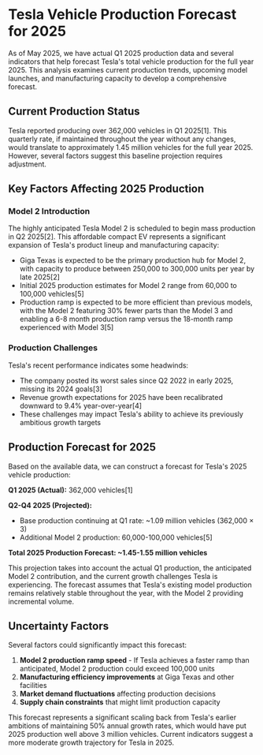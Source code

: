 # Tesla Vehicle Production Forecast for 2025

As of May 2025, we have actual Q1 2025 production data and several indicators that help forecast Tesla's total vehicle production for the full year 2025. This analysis examines current production trends, upcoming model launches, and manufacturing capacity to develop a comprehensive forecast.

## Current Production Status

Tesla reported producing over 362,000 vehicles in Q1 2025[1]. This quarterly rate, if maintained throughout the year without any changes, would translate to approximately 1.45 million vehicles for the full year 2025. However, several factors suggest this baseline projection requires adjustment.

## Key Factors Affecting 2025 Production

### Model 2 Introduction

The highly anticipated Tesla Model 2 is scheduled to begin mass production in Q2 2025[2]. This affordable compact EV represents a significant expansion of Tesla's product lineup and manufacturing capacity:

- Giga Texas is expected to be the primary production hub for Model 2, with capacity to produce between 250,000 to 300,000 units per year by late 2025[2]
- Initial 2025 production estimates for Model 2 range from 60,000 to 100,000 vehicles[5]
- Production ramp is expected to be more efficient than previous models, with the Model 2 featuring 30% fewer parts than the Model 3 and enabling a 6-8 month production ramp versus the 18-month ramp experienced with Model 3[5]

### Production Challenges

Tesla's recent performance indicates some headwinds:

- The company posted its worst sales since Q2 2022 in early 2025, missing its 2024 goals[3]
- Revenue growth expectations for 2025 have been recalibrated downward to 9.4% year-over-year[4]
- These challenges may impact Tesla's ability to achieve its previously ambitious growth targets

## Production Forecast for 2025

Based on the available data, we can construct a forecast for Tesla's 2025 vehicle production:

**Q1 2025 (Actual):** 362,000 vehicles[1]

**Q2-Q4 2025 (Projected):**
- Base production continuing at Q1 rate: ~1.09 million vehicles (362,000 × 3)
- Additional Model 2 production: 60,000-100,000 vehicles[5]

**Total 2025 Production Forecast: ~1.45-1.55 million vehicles**

This projection takes into account the actual Q1 production, the anticipated Model 2 contribution, and the current growth challenges Tesla is experiencing. The forecast assumes that Tesla's existing model production remains relatively stable throughout the year, with the Model 2 providing incremental volume.

## Uncertainty Factors

Several factors could significantly impact this forecast:

1. **Model 2 production ramp speed** - If Tesla achieves a faster ramp than anticipated, Model 2 production could exceed 100,000 units
2. **Manufacturing efficiency improvements** at Giga Texas and other facilities
3. **Market demand fluctuations** affecting production decisions
4. **Supply chain constraints** that might limit production capacity

This forecast represents a significant scaling back from Tesla's earlier ambitions of maintaining 50% annual growth rates, which would have put 2025 production well above 3 million vehicles. Current indicators suggest a more moderate growth trajectory for Tesla in 2025.